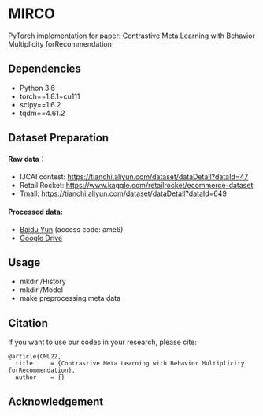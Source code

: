# MIRCO

PyTorch implementation for paper: Contrastive Meta Learning with Behavior Multiplicity forRecommendation



## Dependencies

- Python 3.6
- torch==1.8.1+cu111
- scipy==1.6.2
- tqdm==4.61.2



## Dataset Preparation

#### Raw data：
- IJCAI contest:  https://tianchi.aliyun.com/dataset/dataDetail?dataId=47
- Retail Rocket: https://www.kaggle.com/retailrocket/ecommerce-dataset
- Tmall:  https://tianchi.aliyun.com/dataset/dataDetail?dataId=649 

#### Processed data:
- [Baidu Yun](https://pan.baidu.com/s/15mcDoeLUN3BBBbAv-A3nQA)     (access code:  ame6)    
- [Google Drive](https://drive.google.com/drive/folders/1sFg9W2wCexWahjqtN6MVc4f4dMj5hyFp?usp=sharing)



## Usage
- mkdir /History
- mkdir /Model
- make preprocessing meta data



## Citation

If you want to use our codes in your research, please cite:

```
@article{CML22,
  title     = {Contrastive Meta Learning with Behavior Multiplicity forRecommendation},
  author    = {}
```



## Acknowledgement








